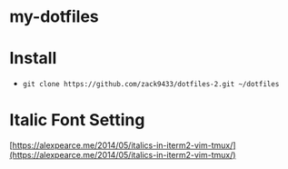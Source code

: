 # my-dotfiles

# Install
- `git clone https://github.com/zack9433/dotfiles-2.git ~/dotfiles`

# Italic Font Setting
[https://alexpearce.me/2014/05/italics-in-iterm2-vim-tmux/](https://alexpearce.me/2014/05/italics-in-iterm2-vim-tmux/)


